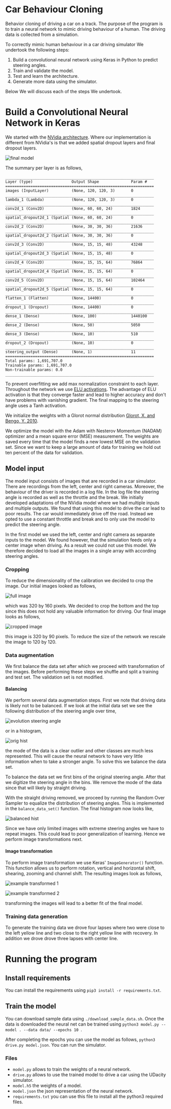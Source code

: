# Car Behaviour Cloning
Behavior cloning of driving a car on a track. The purpose of the program is to
train a neural network to mimic driving behaviour of a human. The driving data
is collected from a simulation.

To correctly mimic human behaviour in a car driving simulator We undertook the following steps:
 1. Build a convolutional neural network using Keras in Python to predict steering angles.
 2. Train and validate the model.
 3. Test and learn the architecture.
 4. Generate more data using the simulator.

Below We will discuss each of the steps We undertook.

# Build a Convolutional Neural Network in Keras
We started with the [NVidia architecture](http://images.nvidia.com/content/tegra/automotive/images/2016/solutions/pdf/end-to-end-dl-using-px.pdf).
Where our implementation is different from NVidia's is that we added
spatial dropout layers and final dropout layers.

![final model](images/final_model.png)

The summary per layer is as follows,

```
_________________________________________________________________
Layer (type)                 Output Shape              Param #
=================================================================
images (InputLayer)          (None, 120, 120, 3)       0
_________________________________________________________________
lambda_1 (Lambda)            (None, 120, 120, 3)       0
_________________________________________________________________
conv2d_1 (Conv2D)            (None, 60, 60, 24)        1824
_________________________________________________________________
spatial_dropout2d_1 (Spatial (None, 60, 60, 24)        0
_________________________________________________________________
conv2d_2 (Conv2D)            (None, 30, 30, 36)        21636
_________________________________________________________________
spatial_dropout2d_2 (Spatial (None, 30, 30, 36)        0
_________________________________________________________________
conv2d_3 (Conv2D)            (None, 15, 15, 48)        43248
_________________________________________________________________
spatial_dropout2d_3 (Spatial (None, 15, 15, 48)        0
_________________________________________________________________
conv2d_4 (Conv2D)            (None, 15, 15, 64)        76864
_________________________________________________________________
spatial_dropout2d_4 (Spatial (None, 15, 15, 64)        0
_________________________________________________________________
conv2d_5 (Conv2D)            (None, 15, 15, 64)        102464
_________________________________________________________________
spatial_dropout2d_5 (Spatial (None, 15, 15, 64)        0
_________________________________________________________________
flatten_1 (Flatten)          (None, 14400)             0
_________________________________________________________________
dropout_1 (Dropout)          (None, 14400)             0
_________________________________________________________________
dense_1 (Dense)              (None, 100)               1440100
_________________________________________________________________
dense_2 (Dense)              (None, 50)                5050
_________________________________________________________________
dense_3 (Dense)              (None, 10)                510
_________________________________________________________________
dropout_2 (Dropout)          (None, 10)                0
_________________________________________________________________
steering_output (Dense)      (None, 1)                 11
=================================================================
Total params: 1,691,707.0
Trainable params: 1,691,707.0
Non-trainable params: 0.0
_________________________________________________________________
```

To prevent overfitting we add max normalization constraint to each layer.
Throughout the network we use
[ELU activations](https://arxiv.org/pdf/1511.07289.pdf). The advantage of ELU
activation is that they converge faster and lead to higher accuracy and don't
have problems with vanishing gradient. The final mapping to the steering angle
uses a Tanh activation.

We initialize the weights with a Glorot normal distribution
[Glorot, X. and Bengo, Y. 2010](http://proceedings.mlr.press/v9/glorot10a/glorot10a.pdf).

We optimize the model with the Adam with Nesterov Momentum (NADAM) optimizer
and a mean square error (MSE) measurement. The weights are saved every time
that the model finds a new lowest MSE on the validation set. Since we want to
keep a large amount of data for training we hold out ten percent of the data
for validation.


## Model input
The model input consists of images that are recorded in a car simulator. There
are recordings from the left, center and right cameras. Moreover, the behaviour
of the driver is recorded in a log file. In the log file the steering angle is
recorded as well as the throttle and the break. We initially developed
adaptations of the NVidia model where we had multiple inputs and multiple
outputs. We found that using this model to drive the car lead to poor results.
The car would immediately drive off the road. Instead we opted to use a constant
throttle and break and to only use the model to predict the steering angle.

In the first model we used the left, center and right camera as separate inputs
to the model. We found however, that the simulation feeds only a center image
when driving. As a result we could not use this model. We therefore decided to
load all the images in a single array with according steering angles.

### Cropping
To reduce the dimensionality of the calibration we decided to crop the image.
Our initial images looked as follows,

![full image](images/center_camera.png)

which was 320 by 160 pixels. We decided to crop the bottom and the top since
this does not hold any valuable information for driving. Our final image looks
as follows,

![cropped image](images/center_camera_crop.png)

this image is 320 by 90 pixels. To reduce the size of the network we rescale
the image to 120 by 120.

### Data augmentation
We first balance the data set after which we proceed with transformation of the
images. Before performing these steps we shuffle and split a training and test
set. The validation set is not modified.

#### Balancing
We perform several data augmentation steps. First we note that driving data is
likely not to be balanced. If we look at the initial data set we see the following
distribution of the steering angle over time,

![evolution steering angle](images/orig_data_dist.png)

or in a histogram,

![orig hist](images/orig_data_hist.png)

the mode of the data is a clear outlier and other classes are much less represented.
This will cause the neural network to have very little information when to take a stronger
angle. To solve this we balance the data set.

To balance the data set we first bins of the original steering angle. After that we
digitize the steering angle in the bins. We remove the mode of the data since that will
likely by straight driving.

With the straight driving removed, we proceed by running the Random Over Sampler
to equalize the distribution of steering angles. This is implemented in the
`balance_data_set()` function. The final histogram now looks like,

![balanced hist](images/balanced_hist.png)

Since we have only limited images with extreme steering angles we have to repeat images.
This could lead to poor generalization of learning. Hence we perform image transformations next.

#### Image transformation
To perform image transformation we use Keras' `ImageGenerator()` function. This function allows us
to perform rotation, vertical and horizontal shift, shearing, zooming and channel shift. The
resulting images look as follows,

![example transformed 1](images/example1.jpeg)

![example transformed 2](images/example2.jpeg)

transforming the images will lead to a better fit of the final model.

### Training data generation
To generate the training data we drove four lapses where two were close to the
left yellow line and two close to the right yellow line with recovery. In
addition we drove drove three lapses with center line.

# Running the program

## Install requirements
You can install the requirements using `pip3 install -r requirements.txt`.

## Train the model
You can download sample data using `./download_sample_data.sh`. Once the data is downloaded the neural net can be trained using
`python3 model.py --model . --data data/ --epochs 10 `.

After completing the epochs you can use the model as follows, `python3 drive.py model.json`. You can run the simulator.

### Files
* `model.py` allows to train the weights of a neural network.
* `drive.py` allows to use the trained model to drive a car using the UDacity simulator.
* `model.h5` the weights of a model.
* `model.json` the json representation of the neural network.
* `requirements.txt` you can use this file to install all the python3 required files.
